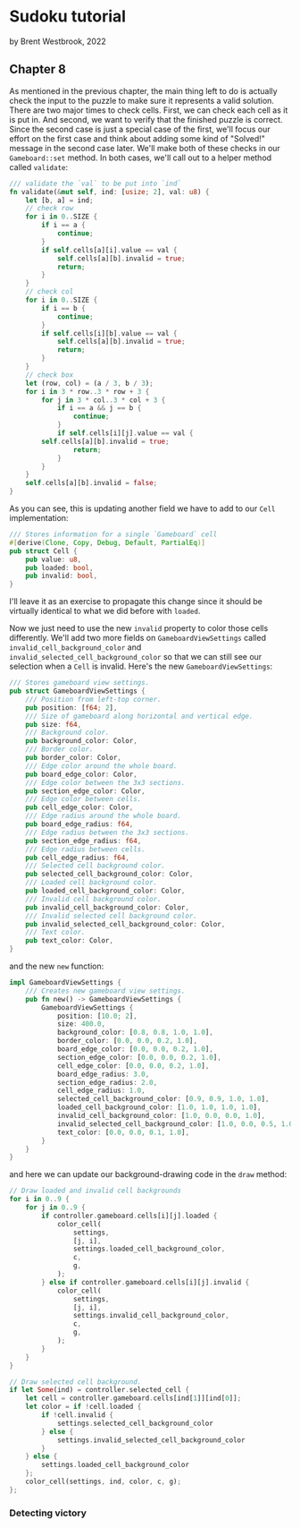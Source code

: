 # Sudoku tutorial
by Brent Westbrook, 2022

## Chapter 8

As mentioned in the previous chapter, the main thing left to do is actually
check the input to the puzzle to make sure it represents a valid solution. There
are two major times to check cells. First, we can check each cell as it is put
in. And second, we want to verify that the finished puzzle is correct. Since the
second case is just a special case of the first, we'll focus our effort on the
first case and think about adding some kind of "Solved!" message in the second
case later. We'll make both of these checks in our `Gameboard::set` method. In
both cases, we'll call out to a helper method called `validate`:

```rust
/// validate the `val` to be put into `ind`
fn validate(&mut self, ind: [usize; 2], val: u8) {
	let [b, a] = ind;
	// check row
	for i in 0..SIZE {
		if i == a {
			continue;
		}
		if self.cells[a][i].value == val {
			self.cells[a][b].invalid = true;
			return;
		}
	}
	// check col
	for i in 0..SIZE {
		if i == b {
			continue;
		}
		if self.cells[i][b].value == val {
			self.cells[a][b].invalid = true;
			return;
		}
	}
	// check box
	let (row, col) = (a / 3, b / 3);
	for i in 3 * row..3 * row + 3 {
		for j in 3 * col..3 * col + 3 {
			if i == a && j == b {
				continue;
			}
			if self.cells[i][j].value == val {
		self.cells[a][b].invalid = true;
				return;
			}
		}
	}
	self.cells[a][b].invalid = false;
}
```

As you can see, this is updating another field we have to add to our `Cell`
implementation:

```rust
/// Stores information for a single `Gameboard` cell
#[derive(Clone, Copy, Debug, Default, PartialEq)]
pub struct Cell {
    pub value: u8,
    pub loaded: bool,
    pub invalid: bool,
}
```

I'll leave it as an exercise to propagate this change since it should be
virtually identical to what we did before with `loaded`.

Now we just need to use the new `invalid` property to color those cells
differently. We'll add two more fields on `GameboardViewSettings` called
`invalid_cell_background_color` and `invalid_selected_cell_background_color` so
that we can still see our selection when a `Cell` is invalid. Here's the new `GameboardViewSettings`:

```rust
/// Stores gameboard view settings.
pub struct GameboardViewSettings {
    /// Position from left-top corner.
    pub position: [f64; 2],
    /// Size of gameboard along horizontal and vertical edge.
    pub size: f64,
    /// Background color.
    pub background_color: Color,
    /// Border color.
    pub border_color: Color,
    /// Edge color around the whole board.
    pub board_edge_color: Color,
    /// Edge color between the 3x3 sections.
    pub section_edge_color: Color,
    /// Edge color between cells.
    pub cell_edge_color: Color,
    /// Edge radius around the whole board.
    pub board_edge_radius: f64,
    /// Edge radius between the 3x3 sections.
    pub section_edge_radius: f64,
    /// Edge radius between cells.
    pub cell_edge_radius: f64,
    /// Selected cell background color.
    pub selected_cell_background_color: Color,
    /// Loaded cell background color.
    pub loaded_cell_background_color: Color,
    /// Invalid cell background color.
    pub invalid_cell_background_color: Color,
    /// Invalid selected cell background color.
    pub invalid_selected_cell_background_color: Color,
    /// Text color.
    pub text_color: Color,
}
```

and the new `new` function:

```rust
impl GameboardViewSettings {
    /// Creates new gameboard view settings.
    pub fn new() -> GameboardViewSettings {
        GameboardViewSettings {
            position: [10.0; 2],
            size: 400.0,
            background_color: [0.8, 0.8, 1.0, 1.0],
            border_color: [0.0, 0.0, 0.2, 1.0],
            board_edge_color: [0.0, 0.0, 0.2, 1.0],
            section_edge_color: [0.0, 0.0, 0.2, 1.0],
            cell_edge_color: [0.0, 0.0, 0.2, 1.0],
            board_edge_radius: 3.0,
            section_edge_radius: 2.0,
            cell_edge_radius: 1.0,
            selected_cell_background_color: [0.9, 0.9, 1.0, 1.0],
            loaded_cell_background_color: [1.0, 1.0, 1.0, 1.0],
            invalid_cell_background_color: [1.0, 0.0, 0.0, 1.0],
            invalid_selected_cell_background_color: [1.0, 0.0, 0.5, 1.0],
            text_color: [0.0, 0.0, 0.1, 1.0],
        }
    }
}
```

and here we can update our background-drawing code in the `draw` method:

```rust
// Draw loaded and invalid cell backgrounds
for i in 0..9 {
	for j in 0..9 {
		if controller.gameboard.cells[i][j].loaded {
			color_cell(
				settings,
				[j, i],
				settings.loaded_cell_background_color,
				c,
				g,
			);
		} else if controller.gameboard.cells[i][j].invalid {
			color_cell(
				settings,
				[j, i],
				settings.invalid_cell_background_color,
				c,
				g,
			);
		}
	}
}

// Draw selected cell background.
if let Some(ind) = controller.selected_cell {
	let cell = controller.gameboard.cells[ind[1]][ind[0]];
	let color = if !cell.loaded {
		if !cell.invalid {
			settings.selected_cell_background_color
		} else {
			settings.invalid_selected_cell_background_color
		}
	} else {
		settings.loaded_cell_background_color
	};
	color_cell(settings, ind, color, c, g);
};
```

### Detecting victory
